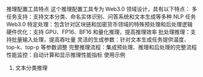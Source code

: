推理配置工具特点
这个推理配置工具专为 Web3.0 领域设计，具有以下特点：
多任务支持：支持文本分类、命名实体识别、问答系统和文本生成等多种 NLP 任务
Web3.0 特定处理：包含针对区块链和加密货币领域的特殊预处理和后处理逻辑
硬件优化：支持 GPU、FP16、BF16 和量化推理，提高推理效率
批处理推理：支持批量输入处理，提高吞吐量
灵活的生成参数：针对文本生成任务提供温度、top-k、top-p 等参数调整
完整推理流程：集成预处理、推理和后处理的完整流程
性能监控：自动计算和显示推理性能指标
使用示例
1. 文本分类推理